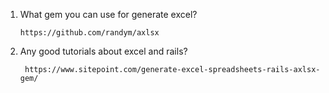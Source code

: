1. What gem you can use for generate excel?
      
       https://github.com/randym/axlsx
2. Any good tutorials about excel and rails?
        
        https://www.sitepoint.com/generate-excel-spreadsheets-rails-axlsx-gem/

